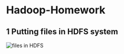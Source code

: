 # Hadoop-Homework
## 1  Putting files in HDFS system
![files in HDFS](https://i.ibb.co/CBb7nR2/2-Files-in-HDFS.png)
